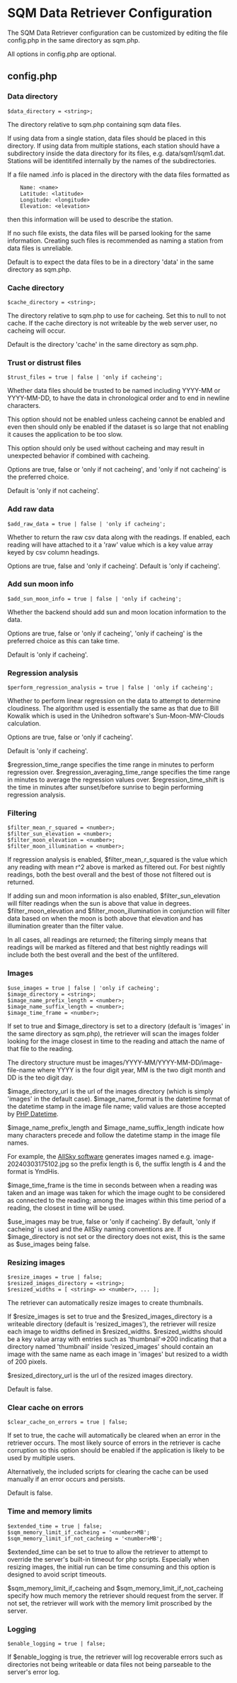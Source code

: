 # SQM Data Retriever Configuration

The SQM Data Retriever configuration can be customized by editing the file config.php in the same directory as sqm.php.

All options in config.php are optional.

## config.php

### Data directory

```$data_directory = <string>;```

The directory relative to sqm.php containing sqm data files.
		
If using data from a single station, data files should be placed in this directory. If using data from multiple stations, each station should have a subdirectory inside the data directory for its files, e.g. data/sqm1/sqm1.dat.  Stations will be identitifed internally by the names of the subdirectories.

If a file named .info is placed in the directory with the data files formatted as
```
	Name: <name>
	Latitude: <latitude>
	Longitude: <longitude>
	Elevation: <elevation>
```
then this information will be used to describe the station.

If no such file exists, the data files will be parsed looking for the same information.  Creating such files is recommended as naming a station from data files is unreliable.

Default is to expect the data files to be in a directory 'data' in the same directory as sqm.php.

### Cache directory

```$cache_directory = <string>;```

The directory relative to sqm.php to use for cacheing.  Set this to null to not cache.  If the cache directory is not writeable by the web server user, no cacheing will occur.

Default is the directory 'cache' in the same directory as sqm.php.
		
### Trust or distrust files

```$trust_files = true | false | 'only if cacheing';```

Whether data files should be trusted to be named including YYYY-MM or YYYY-MM-DD, to have the data in chronological order and to end in newline characters.

This option should not be enabled unless cacheing cannot be enabled and even then should only be enabled if the dataset is so large that not enabling it causes the application to be too slow.
	
This option should only be used without cacheing and may result in unexpected behavior
if combined with cacheing.

Options are true, false or 'only if not cacheing', and 'only if not cacheing' is the preferred choice.

Default is 'only if not cacheing'.

### Add raw data

```$add_raw_data = true | false | 'only if cacheing';```

Whether to return the raw csv data along with the readings.  If enabled, each reading will have attached to it a 'raw' value which is a key value array keyed by csv column headings.

Options are true, false and 'only if cacheing'.  Default is 'only if cacheing'.

### Add sun moon info

```$add_sun_moon_info = true | false | 'only if cacheing';```

Whether the backend should add sun and moon location information to the data.
		
Options are true, false or 'only if cacheing', 'only if cacheing' is the preferred choice as this can take time.

Default is 'only if cacheing'.

### Regression analysis

```$perform_regression_analysis = true | false | 'only if cacheing';```

Whether to perform linear regression on the data to attempt to determine cloudiness.  The algorithm used is essentially the same as that due to Bill Kowalik which is used in the Unihedron software's Sun-Moon-MW-Clouds calculation.

Options are true, false or 'only if cacheing'.

Default is 'only if cacheing'.

$regression_time_range specifies the time range in minutes to perform regression over.  $regression_averaging_time_range specifies the time range in minutes to average the regression values over.  $regression_time_shift is the time in minutes after sunset/before sunrise to begin performing regression analysis.

### Filtering

```
$filter_mean_r_squared = <number>;
$filter_sun_elevation = <number>;
$filter_moon_elevation = <number>;
$filter_moon_illumination = <number>;
```

If regression analysis is enabled, $filter_mean_r_squared is the value which any reading with mean r^2 above is marked as filtered out.  For best nightly readings, both the best overall and the best of those not filtered out is returned.

If adding sun and moon information is also enabled, $filter_sun_elevation will filter readings when the sun is above that value in degrees.  $filter_moon_elevation and $filter_moon_illumination in conjunction will filter data based on when the moon is both above that elevation and has illumination greater than the filter value.

In all cases, all readings are returned; the filtering simply means that readings will be marked as filtered and that best nightly readings will include both the best overall and the best of the unfiltered.

### Images

```
$use_images = true | false | 'only if cacheing';
$image_directory = <string>;
$image_name_prefix_length = <number>;
$image_name_suffix_length = <number>;
$image_time_frame = <number>;
```

If set to true and $image_directory is set to a directory (default is 'images' in the same directory as sqm.php), the retriever will scan the images folder looking for the image closest in time to the reading and attach the name of that file to the reading.

The directory structure must be images/YYYY-MM/YYYY-MM-DD/image-file-name where YYYY is the four digit year, MM is the two digit month and DD is the teo digit day.

$image_directory_url is the url of the images directory (which is simply 'images' in the default case).  $image_name_format is the datetime format of the datetime stamp in the image file name; valid values are those accepted by [PHP Datetime](https://www.php.net/manual/en/datetime.createfromformat.php).

$image_name_prefix_length and $image_name_suffix_length indicate how many characters precede and follow the datetime stamp in the image file names.

For example, the [AllSky software](https://github.com/AllskyTeam/allsky) generates images named e.g. image-20240303175102.jpg so the prefix length is 6, the suffix length is 4 and the format is YmdHis.

$image_time_frame is the time in seconds between when a reading was taken and an image was taken for which the image ought to be considered as connected to the reading; among the images within this time period of a reading, the closest in time will be used.

$use_images may be true, false or 'only if cacheing'.  By default, 'only if cacheing' is used and the AllSky naming conventions are.  If $image_directory is not set or the directory does not exist, this is the same as $use_images being false.

### Resizing images

```
$resize_images = true | false;
$resized_images_directory = <string>;
$resized_widths = [ <string> => <number>, ... ];
```

The retriever can automatically resize images to create thumbnails.

If $resize_images is set to true and the $resized_images_directory is a writeable directory (default is 'resized_images'), the retriever will resize each image to widths defined in $resized_widths.  $resized_widths should be a key value array with entries such as 'thumbnail'=>200 indicating that a directory named 'thumbnail' inside 'resized_images' should contain an image with the same name as each image in 'images' but resized to a width of 200 pixels.

$resized_directory_url is the url of the resized images directory.

Default is false.

### Clear cache on errors

```$clear_cache_on_errors = true | false;```

If set to true, the cache will automatically be cleared when an error in the retriever occurs.  The most likely source of errors in the retriever is cache corruption so this option should be enabled if the application is likely to be used by multiple users.

Alternatively, the included scripts for clearing the cache can be used manually if an error occurs and persists.

Default is false.

### Time and memory limits

```
$extended_time = true | false;
$sqm_memory_limit_if_cacheing = '<number>MB';
$sqm_memory_limit_if_not_cacheing = '<number>MB';
```

$extended_time can be set to true to allow the retriever to attempt to override the server's built-in timeout for php scripts.  Especially when resizing images, the initial run can be time consuming
and this option is designed to avoid script timeouts.

$sqm_memory_limit_if_cacheing and $sqm_memory_limit_if_not_cacheing specify how much memory the retriever should request from the server.  If not set, the retriever will work with the memory limit proscribed by the server.

### Logging

```$enable_logging = true | false;```

If $enable_logging is true, the retriever will log recoverable errors such as directories not being writeable or data files not being parseable to the server's error log.